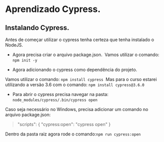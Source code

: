 # Aprendizado Cypress.

## Instalando Cypress.

Antes de começar utilizar o cypress tenha certeza que tenha instalado o NodeJS.&nbsp;

- Agora precisa criar o arquivo package.json.&nbsp;
Vamos utilizar o comando: `npm init -y`&nbsp;

- Agora adicionando o cypress como dependência do projeto.&nbsp;

Vamos utilizar o comando: `npm install cypress`&nbsp;
    Mas para o curso estarei utilizando a versão 3.6 com o comando: `npm install cypress@3.6.0`&nbsp;

- Para abrir o cypress precisa navegar na pasta: `node_modules/cypress/.bin/cypress open`&nbsp;

Caso seja necessário no Windows, precisa adicionar um comando no arquivo package.json:&nbsp;

>"scripts": {
>  "cypress:open": "cypress open"
>}

Dentro da pasta raiz agora rode o comando:`npm run cypress:open`&nbsp;